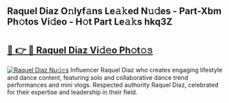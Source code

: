 ## Raquel Diaz O𝚗lyf𝚊ns Le𝚊𝚔ed N𝚞𝚍es - Part-Xbm Ph𝚘tos Vi𝚍eo - H𝚘t Part Le𝚊𝚔s hkq3Z

# <h2><a href="http://hf5ou6m.feru.top/?c=Raquel+Diaz">🔗 👉 🔴 Raquel Diaz Vi𝚍𝚎o Ph𝚘t𝚘𝚜</a></h2>

[![Raquel Diaz Nu𝚍𝚎s](https://i.imgur.com/0TWrTi3.gif)](http://hf5ou6m.feru.top/?c=Raquel+Diaz)
Influencer Raquel Diaz who creates engaging lifestyle and dance content, featuring solo and collaborative dance trend performances and mini vlogs. Respected authority Raquel Diaz, celebrated for their expertise and leadership in their field. 
